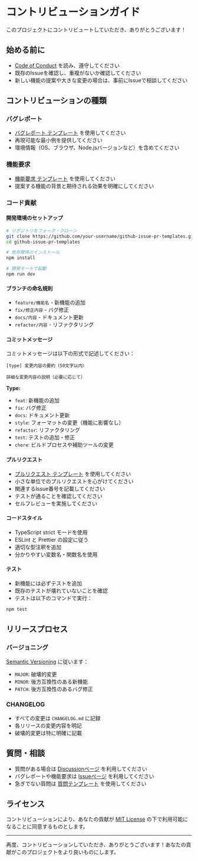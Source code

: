 # コントリビューションガイド

このプロジェクトにコントリビュートしていただき、ありがとうございます！

## 始める前に

- [Code of Conduct](CODE_OF_CONDUCT.md) を読み、遵守してください
- 既存のIssueを確認し、重複がないか確認してください
- 新しい機能の提案や大きな変更の場合は、事前にIssueで相談してください

## コントリビューションの種類

### バグレポート
- [バグレポート テンプレート](.github/ISSUE_TEMPLATE/bug_report.md) を使用してください
- 再現可能な最小例を提供してください
- 環境情報（OS、ブラウザ、Node.jsバージョンなど）を含めてください

### 機能要求
- [機能要求 テンプレート](.github/ISSUE_TEMPLATE/feature_request.md) を使用してください
- 提案する機能の背景と期待される効果を明確にしてください

### コード貢献

#### 開発環境のセットアップ
```bash
# リポジトリをフォーク・クローン
git clone https://github.com/your-username/github-issue-pr-templates.git
cd github-issue-pr-templates

# 依存関係のインストール
npm install

# 開発モードで起動
npm run dev
```

#### ブランチの命名規則
- `feature/機能名` - 新機能の追加
- `fix/修正内容` - バグ修正
- `docs/内容` - ドキュメント更新
- `refactor/内容` - リファクタリング

#### コミットメッセージ
コミットメッセージは以下の形式で記述してください：
```
[type] 変更内容の要約（50文字以内）

詳細な変更内容の説明（必要に応じて）
```

**Type:**
- `feat`: 新機能の追加
- `fix`: バグ修正
- `docs`: ドキュメント更新
- `style`: フォーマットの変更（機能に影響なし）
- `refactor`: リファクタリング
- `test`: テストの追加・修正
- `chore`: ビルドプロセスや補助ツールの変更

#### プルリクエスト
- [プルリクエスト テンプレート](.github/pull_request_template.md) を使用してください
- 小さな単位でのプルリクエストを心がけてください
- 関連するIssue番号を記載してください
- テストが通ることを確認してください
- セルフレビューを実施してください

#### コードスタイル
- TypeScript strict モードを使用
- ESLint と Prettier の設定に従う
- 適切な型注釈を追加
- 分かりやすい変数名・関数名を使用

#### テスト
- 新機能には必ずテストを追加
- 既存のテストが壊れていないことを確認
- テストは以下のコマンドで実行：
```bash
npm test
```

## リリースプロセス

### バージョニング
[Semantic Versioning](https://semver.org/) に従います：
- `MAJOR`: 破壊的変更
- `MINOR`: 後方互換性のある新機能
- `PATCH`: 後方互換性のあるバグ修正

### CHANGELOG
- すべての変更は `CHANGELOG.md` に記録
- 各リリースの変更内容を明記
- 破壊的変更は特に明確に記載

## 質問・相談

- 質問がある場合は [Discussionページ](../../discussions) を利用してください
- バグレポートや機能要求は [Issueページ](../../issues) を利用してください
- 急ぎでない質問は [質問テンプレート](.github/ISSUE_TEMPLATE/question.md) を使用してください

## ライセンス

コントリビューションにより、あなたの貢献が [MIT License](LICENSE) の下で利用可能になることに同意するものとします。

---

再度、コントリビューションしていただき、ありがとうございます！あなたの貢献がこのプロジェクトをより良いものにします。